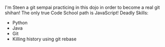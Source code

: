 I'm Steen a git sempai practicing in this dojo in order to become a real git shihan!
The only true Code School path is JavaScript!
Deadly Skills:
* Python
* Java
* Git
* Killing history using git rebase